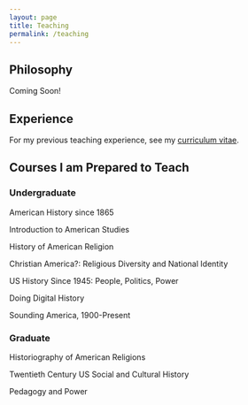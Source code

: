 ```yaml
---
layout: page
title: Teaching
permalink: /teaching
---
```


<h2>Philosophy</h2>
<p>Coming Soon!</p>
<h2>Experience</h2>
<p>For my previous teaching experience, see my <a href="cv.html#cv-teaching">curriculum vitae</a>.</p>
<h2>Courses I am Prepared to Teach</h2>
<h3>Undergraduate</h3>
<p>American History since 1865</p>
<p>Introduction to American Studies</p>
<p>History of American Religion</p>
<p>Christian America?: Religious Diversity and National Identity</p>
<p>US History Since 1945: People, Politics, Power</p>
<p>Doing Digital History</p>
<p>Sounding America, 1900-Present</p>
<h3>Graduate</h3>
<p>Historiography of American Religions</p>
<p>Twentieth Century US Social and Cultural History</p>
<p>Pedagogy and Power</p>
